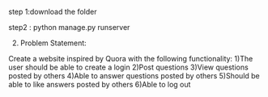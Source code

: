 step 1:download the folder

step2 : python manage.py runserver

2. Problem Statement:

Create a website inspired by Quora with the following functionality:
1)The user should be able to create a login
2)Post questions
3)View questions posted by others 
4)Able to answer questions posted by others
5)Should be able to like answers posted by others
6)Able to log out

